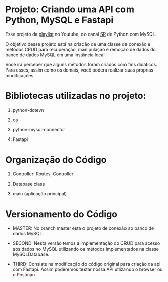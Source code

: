 # Projeto: Criando uma API com Python, MySQL e Fastapi 

  

Esse projeto da [playlist](https://www.youtube.com/playlist?list=PLigQ9zMmlIqIrrgS9moTONXoUL4naGbf4) no Youtube, do canal [SR](https://www.youtube.com/@SimplificandoRedes) de Python com MySQL.  

 

O objetivo desse projeto está na criação de uma classe de conexão e métodos CRUD para recuperação, manipulação e remoção de dados do banco de dados MySQL em uma instância local. 

  

Você irá perceber que alguns métodos foram criados com fins didáticos. Para esses, assim como os demais, você poderá realizar suas próprias modificações. 

 

# Bibliotecas utilizadas no projeto: 

 1. python-dotevn 

2. os 

3. python-mysql-connector 

4. Fastapi 

  

# Organização do Código 

  

1. Controller: Routes, Controller 

2. Database class 

3. main (aplicação principal)  

  

# Versionamento do Código 

  

- MASTER: No branch master está o projeto de conexão ao banco de dados MySQL. 

- SECOND: Nesta versão temos a implementação do CRUD para acesso aos dados no MySQL utilizando os métodos implementados na classe MySQLDatabase. 

- THIRD: Consiste na modificação do código original para criação da api com Fastapi. Assim poderemos testar nossa API utlizando o browser ou o Postman 
